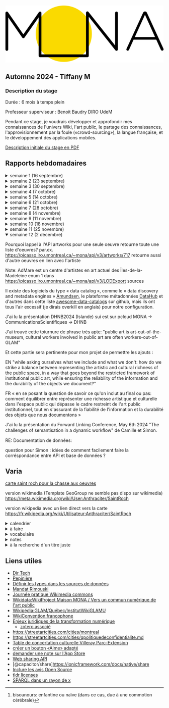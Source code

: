 ![Mona logo](Mona-Logo.svg)
<link rel="shortcut icon" type="image/x-icon" href="favicon.ico?">

## **Automne 2024** - Tiffany M

### <a name="description-du-stage"></a>Description du stage
Durée : 6 mois à temps plein

Professeur superviseur : Benoit Baudry DIRO UdeM


Pendant ce stage, je voudrais développer et approfondir mes connaissances de l'univers Wiki, l'art public, le partage des connaissances, l'approvisionnement par la foule («crowd-sourcing»), la langue française, et le développement des applications mobiles.

<a href="Description_du_stage_16sep2024.pdf" target="_blank">Description initiale du stage en PDF</a>



## <a name="rapports-hebdomadaires"></a>Rapports hebdomadaires



<details>
<summary>semaine 1 (16 septembre) 
</summary>


Cette semaine, j'ai participé à divers réunions et ateliers et je me suis engagée dans un cheminement pour m'intégrer dans une organisation en plein essor qui fonctionne à but non lucratif. J'adore qu'elle travaille ouvertement par défaut, et je pense que cette pratique m'aidera dans les semaines à venir quand je cherche de l'information d'une façon autonome.

J'ai également pris mes premiers pas en tant que wikimédienne en devenir.

De plus, j'ai :
- assisté à une réunion avec mon professeur superviseur Benoit Baudry pour discuter le projet
- assisté à la **Matinée numérique #7**
  - au programme de la Matinée :  
    - Présentation du projet ArtIA de Sporobole - par Éric Desmarais
    - L'intelligence artificielle en culture : défis et opportunités - par Christophe Prévost (MCCQ)
    - Les données descriptives au ministère : historique et vision - par Alexandre Naud (MCCQ)
- assisté à l'atelier **wiki Ada X** à la Cinémathèque québécoise
  - créer mon compte Wikipédia
  - faire ma première contribution à Wikipédia
- assisté à l'atelier **Faire la différence: parler et écrire un français inclusif** offert par l'UdeM
  - appris l'existence du site web qui aide à trouver les mots inclusifs [https://eninclusif.fr/](https://eninclusif.fr/)
- appris l'existence de la _Politique d'intégration des arts à l'architecture et à l'environnement des bâtiments et des sites gouvernementaux et publics_
  - 1% des fonds dédiés à l'art public
</details>
<details>
<summary>semaine 2 (23 septembre)</summary>

Cette semaine, je suis toujours en train de me familiariser avec les projets et outils de l'équipe.  J'ai rencontré des membres de l'équipe Tech, et j'ai continué mon progrès avec l'univers Wiki.

J'aime bien le fait qu'«ici, on fait des décisions à deux».  Cela en dit long sur la structure horizontale de l'organisation.

De plus, j'ai :
- assisté à une réunion avec Lena pour apprendre quels outils on utilise chez MONA
  - ici on fait les décisions à deux
  - outils et logiciels
    - zoterom
    - typora
    - pcloud
    - clickup
    - zettlr
    - github
    - google cloud
    - hackmd.io 
- assisté à une réunion avec Lena et Camila pour deviner plus familière avec l'organisation
- assisté à une réunion Tech Team et rencontrer les autres membres de l'équipe tech :  
  -  Corélie qui travaille sur l'interface admin
  -  Sarah qui travaille sur l'application
  -  Simon qui travaille sur le serveur et avec les données ouvertes
- discuté la situation mobilière du bureau
- créé des comptes pour les outils
- commencé les rapports hebdomadaires
- assisté à la [Journée pratique Wikimédia commons](https://hackmd.io/qWy3pnbnSjCaSAE1m9Wn4Q#Journ%C3%A9e-pratique-Wikimedia-commons) le 26 septembre
</details> 
<details>   
<summary>semaine 3 (30 septembre)</summary>

Cette semaine, je suis allée à Sherbrooke pour assister à l'atelier wiki MONA x Sporobole.  La présence des vrai·e·s artistes à l'atelier qui montraient leur intérêt m'a donné un sens de l'utilité concrète d'acquérir des connaissances sur le processus d'ajout sur Wikimédia et Wikipédia.

De plus, j'ai :
- assisté à la réunion essaie pour l'atelier wiki
- transféré la liste de références pour les artistes Lucie Duval et Cécile Gariépy [en zotéro](https://www.zotero.org/groups/5110127/communs-numeriques/collections/8WCS6TZ2)
- assisté à l'atelier wiki MONA x Sporobole à Sherbrooke
  - funfact: une licence qui inclut l'utilisation du contenu pour une visée marchandise est due aux clés USB Wikipédia qui sont vendus au pays qui ont un accès limité à l'Internet
- pris des photos à Sherbrooke
- ajouté l'œuvre [Mémoire vive de Lucie Duval sur Wikidata](https://www.wikidata.org/wiki/Q130419921), et ajouté [sa photo sur Wikimédia commons](https://commons.wikimedia.org/wiki/File:M%C3%A9moire_vive_sculpture_de_Lucie_Duval.jpg)
- assisté à l'atelier **Faire bonne impression en 30 secondes** offert par l'UdeM
</details>   
<details>
<summary>semaine 4 (7 octobre)</summary>

Cette semaine, j'ai :
- lu [les notes de direction technique](https://hackmd.io/@MONAmtl/dir-tech#Dir-Tech)
- lu sur [Wikimedia global account](https://meta.wikimedia.org/wiki/Help:Unified_login)
- lu [Vers un commun numérique de l’art public](https://sens-public.org/dossiers/1759/)
- créé [ma page d'utilisateur meta-wiki](https://meta.wikimedia.org/wiki/User:Anthraciter)
- ajouté ces images sur wikimedia pour l'artiste [Zema](https://www.wikidata.org/wiki/Q124846279)
  de [cette oeuvre](https://www.wikidata.org/wiki/Q130369646)
  - [image 1](https://commons.wikimedia.org/wiki/File:Sans_titre_murale_par_Zema1.jpg)
  - [image 2](https://commons.wikimedia.org/wiki/File:Sans_titre_murale_par_Zema2.jpg)
- assisté à la réunion sur LOD Export le 9 octobre avec Guy Lapalme, Camille, Lena, Simon, et David
- ajouté [l'image](https://commons.wikimedia.org/wiki/File:Cap_Tourmente_murale_par_STARE.jpg) sur wikimedia pour l'artiste [STARE](https://www.wikidata.org/wiki/Q125246059) 
  après avoir ajouté l'entrée wikidata de la murale [Cap Tourmente](https://www.wikidata.org/wiki/Q130474060)
- assisté à la réunion Tech Team le 9 octobre
- supprimé [l'image](https://commons.wikimedia.org/wiki/File:Cap_Tourmente_murale_par_STARE.jpg)
- assisté à l'atelier Wiki aime les monuments et pris des notes
- [Notes de l'atelier Wiki aime les monuments/wiki loves monuments](https://hackmd.io/voEQw1wtQACP8mVmNNkNsw)
- ajouté des images au [WikiProject Maison MONA / Vers un commun numérique de l'art public](https://commons.wikimedia.org/wiki/Category:WikiProject_Maison_MONA_/_Vers_un_commun_num%C3%A9rique_de_l%27art_public) selon [cette liste](https://docs.google.com/spreadsheets/d/1fnXGMW8w151W8noCN_ypaFl5SIUo7fUM1Xf-DuDkjP0/edit?usp=sharing) 
</details>
<details>
<summary>semaine 5 (14 octobre)</summary>

Aujourd'hui, quand j'ai commencé à cataloguer les types des champs dans les données ouvertes de la ville de Rimouski, j'ai compris un peu plus le sentiment que Lena a exprimé il y a quelques semaines par rapport à être bergère/protectrice/gardienne des données.  À un moment, j'ai essayé de confirmer un titre inédit qui semblait coupé (le titre c'était «Cette histoire est vraie parce que je l’» de Gilles Pitre), et je n'ai rien trouvé.  J'étais un peu triste, car je savais que cet enregistrement du titre pourrait être l'un des seuls qui existent sur Internet. 

Cette semaine, j'ai également :
- commencé à [Définir les types dans les sources de données](https://hackmd.io/@tiffanym/definir-types)
- assisté à la réunion de préparation pour [WikiConvention francophone](https://meta.wikimedia.org/wiki/WikiConvention_francophone)
- assisté à la réunion Tech Team le 16 octobre
- ajouté des phrases complètes à mes rapports hebdos initials
- appris comment ajouter les «accordions» en markdown
- investigué le fonctionnement du markdown des pages github.io
  - le markdown github (GLM) diffère d'autres [« saveurs » de markdown](https://github.com/commonmark/commonmark-spec/wiki/Markdown-Flavors)
- lu de l'info sur les formats possibles des coordonnées géographiques et les projections
- cherché la référence spatiale utilisée par [la liste des oeuvres en Saint-Roch](https://www.ville.quebec.qc.ca/citoyens/art-culture/art-public/repertoire/secteur-06.aspx) dans les fichiers sources de [la carte interactive d'une oeuvre](https://carte.ville.quebec.qc.ca/mobile?z=9&x=249739.878&y=5186556.635) sur cette liste
- ajouté 4 images au [WikiProject Maison MONA / Vers un commun numérique de l'art public](https://commons.wikimedia.org/wiki/Category:WikiProject_Maison_MONA_/_Vers_un_commun_num%C3%A9rique_de_l%27art_public) : 
    - [Duo-Denum de Danaé Brissonet](https://commons.wikimedia.org/wiki/File:Duo-Denum_murale_de_Dana%C3%A9_Brissonnet_01.jpg) et [2](https://commons.wikimedia.org/wiki/File:Duo-Denum_murale_de_Dana%C3%A9_Brissonnet_02.jpg)  
    - [Flourishing farm de Borrris](https://commons.wikimedia.org/wiki/File:Flourishing_farm_murale_de_Borrris.jpg)
    - [Cap Tourmente de STARE](https://commons.wikimedia.org/wiki/File:Cap_Tourmente_murale_de_STARE.jpg)
    - [Bgirls de Miss Wuna](https://commons.wikimedia.org/wiki/File:Bgirls_murale_de_Miss_Wuna.jpg)
    - [L'ange de Bordeaux d'Awie](https://commons.wikimedia.org/wiki/File:L%27ange_de_Bordeaux_murale_d%27Awie.jpg)
    - [Un vent de liberté de Mélany Fay](https://commons.wikimedia.org/wiki/File:Un_vent_de_libert%C3%A9_murale_de_M%C3%A9lany_Fay.jpg) et [2](https://commons.wikimedia.org/wiki/File:Un_vent_de_libert%C3%A9_murale_de_M%C3%A9lany_Fay-2.jpg)
- appris que les templates {{Art Photo}} du wikimédia commons exigent que la nature de l'objet est oeuvre d'art afin d'afficher le cadre de l'objet avec les liens vers les fiches wikidata
- défini les types dans les données d'artpublic Rimouski
- examiné les données d'artpublic Rimouski
- appris que les pivot tables [tableaux croisés dynamiques](https://www.btb.termiumplus.gc.ca/tpv2alpha/alpha-eng.html?lang=eng&i=1&srchtxt=pivot+table&codom2nd_wet=1#resultrecs) ne sont pas sensible à la casse [comme décrit ici](https://bugs.documentfoundation.org/show_bug.cgi?id=140510)
- continué à [Définir les types dans les sources de données](https://hackmd.io/@tiffanym/definir-types)
- testé la nouvelle version de l'application mobile et donné des commentaires à Sarah
  - bug avec "/defined" sur la page des Badges
  - l'ordre de ma collection est changé 
  - les images de badge sont identiques pour le Sud-Ouest et l'université de Montréal
</details>

<details>
<summary>semaine 6 (21 octobre)</summary>

### côté WikiProject Maison MONA / Vers un commun numérique de l'art public

Pour me préparer à la relecture de la partie anglaise de notre WikiProject, j'ai regardé des pages d'autres WikiProjects pour alimenter mon cerveau avec la syntaxe anglaise pour parler des projets sur wiki, et j'ai remarqué que quelques-uns ont inclus des liens vers des SPARQL queries qui réfèrent à leurs données.  J'ai trouvé un projet qui pourrait bien servir comme modèle.

J'ai ajouté les onglets à [la page pour le WikiProject Maison MONA / Vers un commun numérique de l'art public](https://www.wikidata.org/wiki/Wikidata:WikiProject_Maison_MONA_/_Vers_un_commun_num%C3%A9rique_de_l%27art_public) à l'instar de [ce projet : WikiProject Neighborhood Public Art in Boston](https://www.wikidata.org/wiki/Wikidata:WikiProject_Neighborhood_Public_Art_in_Boston)

- **Accueil**
- **Modèles de données** (j'ai fait les traductions de mon mieux)
- **Requêtes** (adapté pour utiliser P6104 au lieu de P5008; je suggère d'aller voir les listes créées par l'outil externe TABernacle, c'est étonnant à mon avis, voici [un lien](https://tabernacle.toolforge.org/?#/tab/sparql/select%20%3Fitem%20where%20%7B%20hint%3AQuery%20hint%3Aoptimizer%20%22None%22.%20%3Fitem%20wdt%3AP6104%20wd%3AQ122764837%3B%20wdt%3AP31%20wd%3AQ838948.%20%7D/Len%3BDen%3BP31%3BP571%3BP170%3BP131%3BP276%3BP6375%3BP625%3BP186%3BP180%3BP576%3BP18) pour la liste des oeuvres)
- **Liste des oeuvres** (Wikilist générée automatiquement, j'ai ajouté P6104 pour le projet où cela manquait aux oeuvres afin d'avoir un critère de recherche dans la requête SPARQL)
- **Liste des artistes** (Wikilist générée automatiquement, j'ai ajouté P6104 pour le projet où cela manquait aux artistes afin d'avoir un critère de recherche dans la requête SPARQL)
- **Bibliographie** (ça vient du zotero [1. Wikidata et la création de données biographiques](https://www.zotero.org/groups/5110127/communs-numeriques/collections/GTM97UFJ) )

J'ai fait quelques changements à [la description du projet en anglais](https://www.wikidata.org/wiki/Wikidata:WikiProject_Maison_MONA_/_Vers_un_commun_num%C3%A9rique_de_l%27art_public).  Mon choix du mot  «equity-denied» dans la partie Wikidata, est basé sur [ce document du gouvernement fédéral](https://www.noslangues-ourlanguages.gc.ca/en/publications/equite-diversite-inclusion-equity-diversity-inclusion-eng?view_mode=bilingual#notion-99335) qui parle des différences entre
- equity-denied group (proposal, noun phrase)
- equity-deserving group (noun phrase)
- equity-seeking group (noun phrase)

Il y avait un problème avec la fiche wikidata de Sophie Wilkins.
J'ai enlevé, puis publié à nouveau le template {{Art photo}} pour forcer un rafraîchissement et Sophie Wilkins de 1976 apparaît maintenant dans la fiche de l'oeuvre 1.

La prochaine fois qu'on remarque que l'info liée au template n'a pas changé comme prévu, on peut essayer une Modification nulle (null edit) décrite sur la page [Purge du cache](https://fr.wikipedia.org/wiki/Aide:Purge_du_cache)
j'ai appris que cette option existait grâce à [MediaWiki: How do I force MediaWiki to update a certain Category:XXX page?](https://webmasters.stackexchange.com/a/78448)

Cette semaine, j'ai également :
- trouvé [cette page](https://www.wikidata.org/wiki/Wikidata:Autobiography/fr)  qui s'aligne bien avec une discussion sur les auto-modifications de fiches wikidata par des artistes, notamment:

> En général, sur Wikidata, il est permis de modifier votre propre Élément de données.
- envoyé des requêtes de suppression pour les fichiers de Zema qui a changé d'idée sur le partage
- envoyé une requête de changement de nom pour le fichier [Bgirls murale de Wüna](https://commons.wikimedia.org/wiki/File:Bgirls_murale_de_W%C3%BCna.jpg)
- essayé d'écrire une requête SPARQL qui pourrait trouver les artistes sur wikidata, mais elle a toujours fini en «timed-out»
- révisé [la version anglaise de la description du WikiProject](https://www.wikidata.org/wiki/Wikidata:WikiProject_Maison_MONA_/_Vers_un_commun_num%C3%A9rique_de_l%27art_public#%7B%7BTranslateThis_%7C_fr_%3D_Liste_des_artistes_%7C_en_%3D_Artists_%7D%7D)
- ajouté une référence vers [Wikidata:WikiProject Neighborhood Public Art in Boston](https://www.wikidata.org/wiki/Wikidata:WikiProject_Neighborhood_Public_Art_in_Boston) à la [liste zotero ](https://www.zotero.org/groups/5110127/communs-numeriques/collections/GTM97UFJ)et à [la bibliographie du projet MONA](https://www.wikidata.org/wiki/Wikidata:WikiProject_Maison_MONA_/_Vers_un_commun_num%C3%A9rique_de_l%27art_public/Bibliographie) et j'ai demandé à David s'il y a une convention différente pour reconnaître les autres WikiProjects

### côté chasse à Saint-Roch


J'ai commencé la page wiki pour la chasse aux photos de Saint-Roch pour l'InstitutWikiGLAMU.  Les coordonnées étant dans un format non reconnu par OpenStreetMap (EPSG:32187), j'ai cherché et essayé plusieurs façons de les convertir. J'ai fais mes premiers pas avec le logiciel intimidant QGIS et j'ai réussi à faire une conversion, grâce aux consignes sur [stackexchange](https://gis.stackexchange.com/a/64543).  Maintenant il faut les vérifier.

J'ai créé [cette carte](https://margelle.github.io/rapportMONA/carte-saint-roch.html) et aussi commencé [cette page d'utilisateur wiki pour Saint-Roch](https://meta.wikimedia.org/wiki/User:Anthraciter/SaintRoch).  Pendant que je faisais mes premiers essais, j'ai eu le sentiment de marcher dans la boue avec le format wiki et le surplus d'information nécessaire pour faire la moindre chose.

Je voudrais intégrer la carte pour les oeuvres de Saint-Roch directement sur la page wikimedia, alors j'ai commencé à apprendre les templates avec [ce tutoriel](https://meta.wikimedia.org/wiki/Learning_patterns/Doing_more,_with_templates:_A_tutorial_for_Wikimedia_project_creators).
J'ai appris que les noms de templates sont sensibles à la case, sauf pour la première lettre.  J'étais curieuse par rapport à cela, parce que j'avais vu le format pour les coordonnées géographiques exprimer dans deux manières {{coord||}} et {{Coord}} alors, mystère résolu.

Cette semaine, j'ai également :

- cherché un·e par un·e les artistes du Saint-Roch sur wikidata, et j'ai heureusement retrouvé plusieurs IDs
- cherché un·e par un·e les oeuvres du Saint-Roch sur wikidata, et je n'ai rien trouvé 
- travaillé sur la liste des oeuvres du Saint-Roch avec des recherches sur Internet
- appris comment changer la couleur des épingles dans le logiciel de carte Leaflet
- appris comment faire un lien dans un wiki vers une fiche wikidata, voici un exemple de la syntaxe '[[wikidata:Q2031780|Rasputina]]' qui apparaîtra comme [Rasputina](https://www.wikidata.org/wiki/Q2031780)
- utilisé [cet outil](https://tableconvert.com/csv-to-markdown) qui transforme les fichiers csv aux tables en format markdown ou format media wiki (parmi plusieurs formats disponibles)
- regardé [cette vidéo](https://www.youtube.com/watch?v=bksdUi6bidg) sur l'oeuvre «Les petits oiseaux d’argile»
- assisté à [la réunion planning](https://hackmd.io/@MONAmtl/institut-GLAMu/edit) pour la session Institut GLAMU
- cherché les galeries wikimedia pour toutes les oeuvres et les ajouté à la liste
- divisé la liste d'oeuvres pour la chasse Saint-Roch en deux, et ajouté une colonne de distances de la bibliothèque Gabrielle-Roy
- cherché des pages wikipedia pour toutes les oeuvres sur la liste, mais je n'en ai rien trouvé

### côté app mobile et site web

J'ai rédigé l'ébauche de [la section À propos](https://hackmd.io/@tiffanym/apropos/edit) pour l'app.
J'ai aussi écrit [un autre document](https://hackmd.io/@tiffanym/changements/edit) qui explique mes changements et qui parle aussi des choses encore à travailler.
Il y a des liens dans ces documents qui mènent aux autres parties, mais je vais aussi les inclure ici, au cas où

- [Crédits des données](https://hackmd.io/@tiffanym/creditsdesdonnees/edit)
- [Licences](https://hackmd.io/@tiffanym/licences/edit)
- [Politique de confidentialité](https://hackmd.io/@tiffanym/politiquedeconfidentialite/edit)

J'ai préparé [ce brouillon](https://hackmd.io/@tiffanym/creditsdesdonneessiteweb/edit) sur les données pour le site web.

J'ai utilisé [ce site de la collection des données de Rijksmuseum](https://www.rijksmuseum.nl/en/research/conduct-research/data/overview) comme modèle (en anglais ou néerlandais) qui était tiré de [cette liste sur github d'APIs publics sur l'art et design](https://github.com/public-api-lists/public-api-lists?tab=readme-ov-file#art--design)

Cette semaine, j'ai aussi :

- regardé la forme du document [Licences](https://hackmd.io/@tiffanym/licences/edit) et essayé de trouver quelles choses doivent être incluses dans cette partie pour les apps open source
- ajouté une phrase à la [Politique de confidentialité](https://hackmd.io/@tiffanym/politiquedeconfidentialite/edit)
- assisté à la réunion design avec Barbara et discuté la page à propos
- fait une session de débogage avec Sarah sur Zoom pour essayer de déboguer la présence du mot undefined sur l'onglet Badges dans l'app
- fait des premiers pas avec adb shell, et essayé de créer moi-même une copie de l'apk avec le drapeau debuggable=true dans AndroidManifest.xml (pas réussi à cause de processus package signing, je devais manqué une étape)

</details>

<details>
<summary>semaine 7 (28 octobre)</summary>

### côté WikiProject Maison MONA / Vers un commun numérique de l'art public

J'ai lu les notes de présentation qui étaient préparées pour Québec et ajouté quelques commentaires. 

### côté chasse à Saint-Roch

J'ai vérifié les coordonnées et corrigé quelques-unes. J'ai déplacé les murales et le collage vers la liste d'œuvres avoisinantes.  J'ai changé la couleur des épingles selon le groupe, et j'ai mis à jour la carte.  J'ai aussi ajouté la géolocalisation. 
J'ai ajouté la colonne Wikipedia à la table d'œuvres.

### côté app mobile et site web

J'ai regardé la nouvelle release interne et transmis mes commentaires sur le fonctionnement des filtres en combinaison avec barre de recherche à Sarah.  Je lui ai aussi indiqué quelques changements suggérés pour les boutons superposés dans le tutoriel et le manque du mot «un» dans la description du projet.

### Institut WikiGLAMU

J'ai assisté à la session inaugurale de [l'Institut WikiGLAMU](https://fr.wikipedia.org/wiki/Wikip%C3%A9dia:GLAM/Qu%C3%A9bec/InstitutWikiGLAMU#) où iels ont pris une approche dite « anti-conférénce »
Le terme wikipédiste (ou wikimédiste, selon la personne) est préféré au wikimédien·ne ou wikipédien·ne.
On a parlé de la force de l'intelligence collective et qu'en ouvrant sur l'univers wiki, on ouvre pour le bien commun. 
Je me demandais pendant la session si les établissements québécois qui profitent des outils et services wiki contribuent à la fondation Wikimedia (avec les redevances ?). 
Dans la même veine, je me suis demandé plus tard si les fameux 4 contrôleurs français qui suppriment le contenu d'ailleurs le font par crainte de dépasser le budget annuel d'hébergement pour les serveurs.  Sinon, j'ai du mal à trouver des motivations intelligibles pour supprimer le contenu qui était ajouté à wiki de bonne foi.

### WikiConvention francophone

[Voici un lien vers le programme](https://meta.wikimedia.org/wiki/WikiConvention_francophone/2024/Programme)

Lors de la première journée, j'ai assisté aux sessions suivantes:
- Cérémonie d'ouverture
- Conférence d'ouverture
- Quelle éthique pour la contribution aux projets Wikimédia? par Anja
- Vers un commun numérique de l'art public par LixiaPF (et toute l'équipe de la maison MONA bien sûr)
- OpenStreetMap et Wikidata : créer du lien entre les données libres par PyMouss
- Créer une application mobile pour un musée avec Wikidata, Wikipédia et Kiwix par Kamen 

La deuxième journée était :
- Savoirs pluriels : wikifier les critères d'admissibilité par Seeris, Bernipède, Pixetoile, FrederiqueDube
- Lingua Libre : retour sur le projet de documentation de la diversité orale par Yug
- Les bibliothécaires québécoises et canadiennes et le fossé des genres dans Wikipédia et Wikidata par Marie D Martel
- Wikipédia pour développer des compétences plurilingues à l'université par JubEDL
- Les enjeux de la découvrabilité dans le champ des arts et des littératures numériques par Yan St-Onge
- Valoriser les patrimoines d'un territoire sur les projets Wikimédia par Lyokoï
- La diversité de genre, du grand écran à Wikipédia : des outils féministes pour contrer les biais de genre dans l'encyclopédie francophone par Synchroniseuse
- Cérémonie de clôture


  

</details>

<details>
<summary>semaine 8 (4 novembre)</summary>

On a visité le musée régional de Rimouski avec son exposition [Récits de la création du monde : Exposition bilan de la Biennale d’art contemporain autochtone 2024](https://museerimouski.qc.ca/2024/09/18/recits-de-la-creation-du-monde-exposition-bilan-de-la-biennale-dart-contemporain-autochtone-2024/).  Julie nous a montré aussi une œuvre d'art public ([Qui fait l'ange fait la bête de Lise Labrie](https://archive.nt2.uqam.ca/plepuc/fr/oeuvre/qui-fait-lange-fait-la-b-te/index.html)) qui se trouvait dans le musée en trois parties, dont une aux toilettes (les périscopes).  On n'a vu que deux des trois parties, car l'autre (un autel) était dans le bureau administratif qui n'était pas ouvert au public.
J'ai vu les œuvres [Étude des bienfaits d’une hydratation adéquate sur la productivité des gens qui mènent à bien de grands projets](https://www.artpublicrimouski.ca/oeuvre/etude-des-bienfaits-dune-hydratation-adequate-sur-la-productivite-des-gens-qui-menent-bien-de-grands-projets) (qui n'est pas dans l'app MONA) et [Ondulations](https://www.artpublicrimouski.ca/oeuvre/ondulation) (qui est dans l'app MONA) au Complexe sportif Desjardins quand j'ai cherché mon souper au café Entre-Deux.

Jeudi, je suis arrivée en avance, et j'ai eu la chance de regarder des œuvres de l'Exposition pour souligner les 10 ans de [la Galerie Léonard Parent](https://rimouski.ca/loisirs-culture/culture-patrimoine/galerie-dart-leonard-parent).  Elles étaient créées par l'équipe municipale et étaient composées de plusieurs matériaux différents. Il y avait un carnet à feuilleter et une chambre aux éclairages ultraviolets avec des peintures.

On a fait le parcours avec un plus grand groupe qui incluait des membres de l'équipe municipale et de l'équipe du Caravansérail. Pendant ce parcours, on a eu la chance de voir l'autel de Qui fait l'ange fait la bête de Lise Labrie!

À plusieurs moments pendant la semaine, je suis allée chercher les œuvres à Rimouski qui étaient épinglées dans l'application, mais je n'ai rien trouvé.  Ce serait bon d'avoir une façon d'indiquer une œuvre difficile à trouver, soit pour ajouter plus d'indices dans la fiche d'information, soit pour confirmer qu'elle a été retirée et de mettre à jour la base de données.

Voici quelques exemples que je n'ai pas réussi à trouver :
 - Quand les bateaux s'en vont de Lise Labrie
 - Non titré de André R. DuBois à 981 rue Marconi 
 - De profundis de Gilles Girard au pavillon Empress of Ireland
 - Un jardin en mémoire au Centre d'hébergement de Rimouski
 - Une berceuse pour Jonas de Lise Labrie au Centre d'hébergement de Rimouski

J'ai aussi :
  - étudié plus les données d'artpublic rimouski
  - ajouté des sources sur Cyndie Belhumeur et Patrick Bérubé pour l'atelier à [Caravansérail](https://www.caravanserail.org/) dans [zotero](https://www.zotero.org/groups/5110127/communs-numeriques/collections/Q6RVBJY7)
  - regardé le [dashboard pour l'atelier à l'Institut WikiGLAMU](https://outreachdashboard.wmflabs.org/courses/Institut_WikiGLAMU_x_Maison_MONA/Institut_WikiGLAMU) et merveillé à ce qu'on a accompli

</details>

<details>
<summary>semaine 9 (11 novembre)</summary>

J'ai assisté à la réunion Tech sur zoom avec Lena, Sarah, et Corélie.

J'ai assisté à l'assemblée de culture de la table de concertation culturelle Villeray Parc-Extension à La Cenne où Camila a présenté la Maison MONA.  On a discuté avec les gens du Cinéma Public sur leur expériences d'encourager la participation.

J'ai assisté à la grande finale 2024 du Concours L'impact Millénium Québecor où Lena et Julie a présenté la Maison MONA. Elles ont gagné le 3e prix!

J'ai parlé avec Lena sur l'usage de wikidata comme moyen de faire des changements dans les données utilisées dans l'application MONA.
Voici [un lien](https://www.figma.com/board/4RSc2qJwLTE9RMxkXIl0FU/ProjetWikidataNov2024?node-id=0-1&t=8GjveEIk50WSV3i8-1) vers l'ébauche en figma de possibilités d'intégration avec une liste de changements.
On a parlé d'exemples d'autres sites cartographiques comme https://www.queeringthemap.com/ et  https://native-land.ca/ pour avoir des idées de stratégies pour contourner les trolls et le vandalisme quand on permet les changements aux utilisateur·rices. 
On a aussi discuté le traitement des oeuvres fantômes qui ne sont plus présentes avec l'exemple [Notre existence ne sera plus jamais silencieuse. Cela nécessite ni explications, ni excuses, ni approbation](https://artpublicmontreal.ca/oeuvre/notre-existence-ne-sera-plus-jamais-silencieuse-cela-necessite-ni-explication-ni-excuse-ni-approbation/)

</details>

<details>
<summary>semaine 10 (18 novembre)</summary>

J'ai assisté à la réunion Graphisme sur zoom avec Lena, Sarah, et Barbara.  Il y a tellement de subtiles distinctions entre les gestes dans les applications, dont on est inconscient·es.

J'ai ajouté un élément wikidata pour l'oeuvre [Écho de Cyndie Belhumeur](https://www.wikidata.org/wiki/Q131283332).

J'ai ajouté des images à wikimedia pour [Écho](https://commons.wikimedia.org/wiki/File:%C3%89cho_de_Cyndie_Belhumeur.jpg) et pour [Les entrecroisements de Véronique Malo](https://commons.wikimedia.org/wiki/File:Les_entrecroisements_impression_num%C3%A9rique_sur_verre_par_V%C3%A9ronique_Malo.jpg) [cartel](https://commons.wikimedia.org/wiki/File:Les_entrecroisements_impression_num%C3%A9rique_sur_verre_par_V%C3%A9ronique_Malo_cartel.jpg)

Pendant le [Colloque international La collection est-elle une ressource ou un fardeau ?](https://cieco.co/fr/actualites/colloque-collection-ressource-2024), « Où sont les limites de l'exposable? »,  quelqu'un a indiqué qu'un client n'a pas voulu mettre les dates sur 
les cartels parce que les dates font ressembler trop aux pierres tombales, et les oeuvres representées étaient encore vivantes.

enchevêtrer (entangle)

chaque objet arrive avec backstory,
modification de l'exposition et da la pensée

Performance Specification ≈ grimoire 

Activation Reports ≈ résultat de lancer un sort
</details>

<details>
<summary>semaine 11 (25 novembre)</summary>

### touche à tout et bon à rien

Cette semaine j'ai touché à plusieurs outils technologiques, mais en tant que « touche à tout et bon à rien »
- J'ai regardé des vidéos sur SPARQL et essayé des requêtes SPARQL
- J'ai commencé à lire [la documentation sur les composables en Vue](https://vuejs.org/guide/reusability/composables)
- J'ai regardé [quelques videos](https://www.youtube.com/playlist?list=PL4cUxeGkcC9hp28dYyYBy3xoOdoeNw-hD) sur [pinia](https://pinia.vuejs.org/introduction.html), qui est un store (lieu de stockage?) pour Vue.  C'est pertinent car l'info sur les badges dans l'application MONA est stocké dans un store pinia, et il y a actuellement un bogue dans l'onglet Badges de l'app 
- J'ai essayé Chrome DevTools afin de connecter avec mon téléphone et déboguer, mais sans grand succès 
- J'ai aussi essayé d'utiliser adb, sans grand succès.  Des commandes à retenir pour plus tard

    ```
    adb bugreport

    adb shell 'logcat --pid=$(pidof -s <package_name>)'

    adb kill-server

    adb start-server

    adb shell 
    ```

- J'ai installé une copie de la base de données dans un contentant docker mariadb et y connecté avec DBeaver sur mon ordinateur.
- J'ai recherché des outils pour bien documenter les bases de données, et j'ai essayé quelques-uns comme [dbdiagram.io](https://dbdiagram.io/d/testMONA-674cf992e9daa85aca4c4a30)
and [chartdb.io](https://app.chartdb.io/diagrams/gibmwp3zggev)

J'ai fait un exercice de remue-méninges sur les requêtes SPARQL qui pourrait être utile pour les ajouts

  - liste d'éléments wikidata par distance 
    - d'emplacement actuel 
    - d'emplacement selectionné sur la carte
  - liste d'éléments wikidata par titre
    - avec fuzzy matching (correspondance approximative)
  - liste d'éléments wikidata par artiste
    - avec fuzzy matching (correspondance approximative)
  - liste d'éléments wikidata par catégorie 
    - (work of art)
      - art public
      - sculpture
      - murale

J'ai parlé avec Simon et on a commencé un SDD (document de définition du logiciel), mais la connection était mauvaise et il était difficile à comprendre.  J'aurais aimé avoir un survol du repo mona-serveur pour faciliter la documentation.

Pendant la réunion Tech, Lena a suggéré une technique très intéressante pour débloquer la résolution d'un problème :
- rédiger un courriel super formel à une personne qu'il ne faut pas décevoir avec : 
- une description détaillée du problème
- une explication des idées considérées
- un récit de démarches essayées

J'ai créé un projet github pour organiser le projet d'ajout https://github.com/orgs/MaisonMONA/projects/2, mais il en reste beaucoup de travail - il faut penser à et bien définir les étapes à venir.

J'ai téléchargé le fichier datamapping initial sur pcloud (dans MONA/Tech/Data/list_datamapping_datafiles.ods)

J'ai lu [la soumission DH2020 bisounours](https://dh2020.adho.org/wp-content/uploads/2020/07/707_MONAfrompublicarttoourartwithamobileapp.html)[^1] (ainsi dit Lena), et j'aime bien la citation “extracting culture from its symbolic and architectural shell” (Ghebaur, 2013: 709), comme si l'art public était une chose nutritive comme un œuf ou une noix et qu'il faut travailler un peu pour en obtenir

Questions soulevées :  
1. "The app's metadata is provided by Montréal and Québec's open data platforms." 

~~Pourquoi est-ce métadonnées et non juste des données ?~~  J'aurais pensé que la liste des œuvres et leurs propriétés seraient les données et l'info sur la liste (nombre d'œuvres, où les données sont hébergées, etc.) serait les métadonnées.  Sinon, est-ce que cela implique que l’on considère les œuvres elles-mêmes comme des données ? Cette perspective me ferait reconceptualiser les œuvres en tant que données. 

Après avoir lu https://en.wikipedia.org/wiki/Metadata#Definition, je comprends mieux l'usage du mot métadonnées ici, j'admets que j'avais une conception trop restreinte.   

2. "encouraging rich and critical exchanges between all citizens" 

Cette idée est très intéressante, est-ce qu'au début il y avait plus d'interactivité entre utilisateurs prévue pour l'app pour faciliter ces échanges ? 

[^1]: bisounours: enfantine ou naïve (dans ce cas, due à une commotion cérébrale)

RE: l'art public sous la loupe vs l'art public lu la soupe

On pourrait dire « laisse faire » pour "ignore me"/"disregard that"

</details>

<details open>
<summary>semaine 12 (2 décembre)</summary>

Pourquoi lappel à l'API artworks pour une seule oeuvre retourne toute une liste d'oeuvres? par.ex. https://picasso.iro.umontreal.ca/~mona/api/v3/artworks/717
retourne aussi d'autre oeuvres en lien avec l'artiste

Note: AdMare est un centre d'artistes en art actuel des Îles-de-la-Madeleine
enum 1 dans https://picasso.iro.umontreal.ca/~mona/api/v3/LODExport sources 

Il existe des logiciels du type « data catalog », comme le « data discovery and metadata engines » [Amundsen](https://www.amundsen.io/amundsen/), le plateforme métadonnées [DataHub](https://datahubproject.io/) et d'autres dans cette liste [awesome-data-catalogs](https://github.com/opendatadiscovery/awesome-data-catalogs) sur github, mais ils ont tous l'air excessif (je dirais overkill en anglais) pour notre configuration.

J'ai lu la présentation DHNB2024 (Islande) sui est sur pcloud  MONA -> CommunicationsScientifiques -> DHNB

J'ai trouvé cette toiurnure de phrase très apte:
"public art is art-out-of-the-museum, cultural workers involved in public art are often workers-out-of-GLAM"

Et cette partie sera pertinente pour mon projet de permettre les ajouts :

EN "while asking ourselves what we include and what we don't: how do we strike a balance between representing the artistic and cultural richness of the public space, in a way that goes beyond the restricted framework of institutional public art, while ensuring the reliability of the information and the durability of the objects we document?"

FR « en se posant la question de savoir ce qu'on inclut au final ou pas: comment équilibrer entre représenter une richesse artistique et culturelle dans l'espace public qui dépasse le cadre restreint de l'art public institutionnel, tout en s'assurant de la fiabilité de l'information et la durabilité des objets que nous documentons »

J'ai lu la présentation du Forward Linking Conference, May 6th 2024 "The challenges of semantisation in a dynamic workﬂow" de Camille et Simon.


RE: Documentation de données:

question pour Simon : idées de comment facilement faire la corréspondance entre API et base de données ?
</details>

## <a name="varia"></a>Varia

<p><a href="carte-saint-roch.html">carte saint roch pour la chasse aux oeuvres</a></p>

version wikimedia (Template GeoGroup ne semble pas dispo sur wikimedia)
https://meta.wikimedia.org/wiki/User:Anthraciter/SaintRoch

version wikipedia avec un lien direct vers la carte 
https://fr.wikipedia.org/wiki/Utilisateur:Anthraciter/SaintRoch

<details>
<summary>calendrier</summary>

- 24 octobre

  - 13h réunion pépi sur zoom
  - 17h30 réunion graphisme sur zoom

- 31 oct au 1 nov InstitutWikiGLAMU à Québec
- 2 nov au 3 nov wikiconvention à Québec

- 5 nov au 8 nov à Rimouski

- 11 novembre
  - 13h30 réunion Tech sur zoom

- 13 novembre 
  - 14h30 à 19h30 assister à la présentation de Camila [Les arts et la culture peuvent-ils (vraiment) être des points de jonction entre Villeray et Parc-Extension ?](https://www.facebook.com/events/579253684456451/)
  - 18h30 [La Grande finale du concours L'impact Millénium Québecor 2024](https://reseau.umontreal.ca/s/1857/bp18/interior.aspx?sid=1857&gid=2&pgid=1512#:~:text=L'Universit%C3%A9%20de%20Montr%C3%A9al%20lance,et%20se%20lancer%20en%20affaires)

- 18 novembre
  - midi réunion graphisme sur zoom

- 19 novembre
  - 16h réunion Jalon 2 mois de stage avec Benoit et Lena 

- 20 novembre
  - 10h30 réunion serveur
  - 14h30 réunion tech
  - 16h30 réunion Wiki recap

- 23 novembre
  - 13h30 Collectionner la performance déléguée. Pour une révision de l’espace muséal par Camille

</details>

<details>

<summary>à faire</summary>

### Projet de stage 

- travailler sur le projet de stage
  - préparer un état des lieux pour moissonage collectif (crowd sourcing) + filtrer de contenu
  - explorer les façons de permettre les changements, comme :
    - ajouts 
    - doublons (MONA)
    - suppressions (MONA avec drapeau)
    - corrections
    - enrichissements
    - oeuvres censurées/cachées
    - oeuvres disparues
  - faire une évaluation des conséquences, avantages/inconvénients des flux de données
  - [travailler le diagramme](https://www.figma.com/board/4RSc2qJwLTE9RMxkXIl0FU/ProjetWikidataNov2024?node-id=3-268&t=8GjveEIk50WSV3i8-1)

  ![Diagramme en ébauche de Lena pour aide-mémoire](diagramme.png)

### Autre

- suggérer un titre avant la date limite de DH 2025 (le 8 décembre)
- parler avec Sarah sur le bug undefined et mentionner l'erreur de compilation VSCode
  J'ai vérifié que je n'ai pas d'erreur si j'utilise mon compte depuis l'emulateur
- faire un plus grand effort pour les rapports hebdomadaires
- ajouter les tâches au projet github
- demander à Julie de me raconter l'histoire de Sainte Bernadette liée aux îles de la Madéleine
- créer/documenter modèle des données minimal, maximal, idéal(s) selon contexte --
  Art Public Montreal sert pour le modèle maximal
- créer un document pour donner aux clients pour leur expliquer nos attentes et les définitions des données  
- (en janvier) rédiger un document collaboratif qui décrit le processus au complet flux/importation des données -> analyse des commentaires notes par les utilisateurs
- étudier les critères de notoriété de wikidata https://www.wikidata.org/wiki/Wikidata:Notability/fr
- toujours ajouter l'information que j'ai partagée sur Element et les raisonnements derrières ici dans le rapport
- toujours ajouter aux rapports les choses apprises, inspirées, creusées
- [liste de lectures](https://hackmd.io/@MONAmtl/dir-tech#Rencontre-Tiffany)
- lecture: [Message commons artiste](https://hackmd.io/ahLyaWuST5iY3t2pB-GBDw)
- suivre [le tutoriel sur protegé](https://www.iro.umontreal.ca/~lapalme/ift6281/OWL/EtapesCreationOntologie.html)
- lire intro et section 2 Feminist in a Software Lab; section 1 tries to create links where they don't exist
- ne pas regarder CIDOC CRM (orienté événement)
- ajouter trace d'accès en interface admin?
- rapport de reception Rimouski
- relire et ajout commentaires sur senspublic
- relire et ajout commentaires rapport de reception Concordia
- appprendre plus sur cet outil pour faire les importations en lot à wiki https://be.wikimedia.org/wiki/OpenRefine
- appprendre plus sur cet outil pour reviser des wikis automatiquement https://be.wikimedia.org/wiki/Pywikibot
- Women In Red https://en.wikipedia.org/wiki/Wikipedia:WikiProject_Women_in_Red/Awards/France
- utiliser cette requete pour l'art public de Rimouski 
  ```
  https://js.histropedia.com/apps/query-timeline/?q=select%20?work%20?workLabel%20?coords%20?date%20%20(9%20as%20?start_precision)%20(SAMPLE(?image)%20AS%20?image)%20?address%20?materialLabel%20?categoryLabel%20(group_concat(distinct%20?creatorLabel;%20separator%3D%22;%20%22)%20as%20?creators)%20where%20%7B?work%20wdt:P31/wdt:P279*%20wd:Q386724;%20wdt:P136%20wd:Q557141;%20wdt:P131%20wd:Q2304457;%20wdt:P31%20?category.%20%20optional%7B?work%20wdt:P625%20?coords.%7D%20%20optional%7B?work%20wdt:P571%20?date.%7D%20%20optional%7B?work%20wdt:P18%20?image.%7D%20%20optional%7B?work%20wdt:P170%20?creator.%7D%20%20optional%7B?work%20wdt:P6375%20?address.%7D%20%20optional%7B?work%20wdt:P186%20?material.%7D%20%20SERVICE%20wikibase:label%20%7B%20bd:serviceParam%20wikibase:language%20%22en%22.%20%20?work%20rdfs:label%20?workLabel.%20?category%20rdfs:label%20?categoryLabel.%20?creator%20rdfs:label%20?creatorLabel.%20%20%20%20%20%20%20%20%20%20%20%20%20%20%20%20%20%20%20%20%20%20%20%20%20%20?material%20rdfs:label%20?materialLabel%20%7D%20%7D%20group%20by%20?work%20?workLabel%20?coords%20?date%20?image%20?address%20?materialLabel%20?categoryLabel&d=0&md=true&g=work&l=work&t=workLabel&s=date&sp=start_precision&i=image&c=materialLabel,categoryLabel&f=materialLabel,categoryLabel&v=t
  ```

- [Est-ce que les oeuvres de JUNKO seraient admissible à wikidata et/ou MONA?](https://www.lapresse.ca/arts/arts-visuels/2024-10-01/la-vie-la-ville/le-mystere-junko.php?sharing=true)

</details>

<details>
<summary>vocabulaire</summary>

- mobilisation des connaissances
- « l'explicitation des corrections » ?
- faire en amont (prétraitement)
- getty AAT ULAN
- un standard de fait
- chercher broken telephone en français
- [table de concertation](https://vitrinelinguistique.oqlf.gouv.qc.ca/fiche-gdt/fiche/8364034/table-de-concertation)
- [écrémer](https://fr.wiktionary.org/wiki/%C3%A9cr%C3%A9mer)
- [empêtrer](https://fr.wiktionary.org/wiki/emp%C3%AAtrer)
- [Moissonnage du Web](https://vitrinelinguistique.oqlf.gouv.qc.ca/fiche-gdt/fiche/26507119/moissonnage-du-web)
</details>

<details>
<summary>notes</summary>

- garder communs numeriques zotero pour les belles listes bien rangées
- présenter en forme de liste TODO et puis liste fini
- l'interface admin va aussi faire la sémantisation
- wikidata et LINCS féderation dans une seule direction
- LINCS LODexport premier API vs csv normalement
- projet Wikimédia s’intéressant à l'élément (P5008) 
- maintenu par le wikiprojet (P6104) 

</details>

<details>
<summary>à la recherche d'un titre juste</summary>

- trouver un titre ~~factotum en herbe~~ ~~TGDN technicienne en gestion des données numérique (artistique?)~~ [data wrangler?](https://www.btb.termiumplus.gc.ca/tpv2alpha/alpha-eng.html?lang=eng&i=1&srchtxt=DATA+WRANGLER&codom2nd_wet=1#resultrecs) ou chercher dans un lexique de jardinage pour un terme similaire à data nurturer pour continuer la métaphore pepinière/cultiver 
- data nurturer en français ou collaboratrice
- technicienne malvu
- similaire à technothérapeute mais pour les données ?
- cultivatrice ?
</details>



## <a name="liens-utiles"></a>Liens utiles


- [Dir Tech](https://hackmd.io/MqtzFtLkR0mVxUfaEtBVsA?view)
- [Pepinière](https://hackmd.io/@MONAmtl/pep)
- [Définir les types dans les sources de données](https://hackmd.io/@tiffanym/definir-types)
- [Mandat Rimouski](https://hackmd.io/@MONAmtl/rimouski-2024)
- [Journée pratique Wikimedia commons](https://hackmd.io/qWy3pnbnSjCaSAE1m9Wn4Q?view)
- [Wikidata:WikiProject Maison MONA / Vers un commun numérique de l'art public](https://www.wikidata.org/wiki/Wikidata:WikiProject_Maison_MONA_/_Vers_un_commun_num%C3%A9rique_de_l%27art_public)
- [Wikipédia:GLAM/Québec/InstitutWikiGLAMU](https://fr.wikipedia.org/wiki/Wikip%C3%A9dia:GLAM/Qu%C3%A9bec/InstitutWikiGLAMU)
- [WikiConvention francophone](https://meta.wikimedia.org/wiki/WikiConvention_francophone/2024)
- [Enjeux juridiques de la transformation numérique](https://www.culturelibre.ca)
  - [zotero associé](https://www.zotero.org/culturelibre/library)
- https://streetartcities.com/cities/montreal
- https://streetartcities.com/cities/qpolitiquedeconfidentialite.md
- [Table de concertation culturelle Villeray Parc-Extension](https://tccvpe.my.canva.site/2#infos)
- [créer un bouton «Aime» adapté](https://developers.facebook.com/docs/plugins/like-button/)
- [demander une note sur l'App Store](https://github.com/capacitor-community/in-app-review)
- [Web sharing API](https://web.dev/articles/web-share)
- [@capacitor/share]https://ionicframework.com/docs/native/share
- [Inclure les avis Open Source](https://developers.google.com/android/guides/opensource?hl=fr)
- [tldr licenses](https://www.tldrlegal.com/) 
- [SPARQL dans un rayon de x](https://www.mediawiki.org/wiki/Wikidata_Query_Service/User_Manual#Geospatial_search)


 
